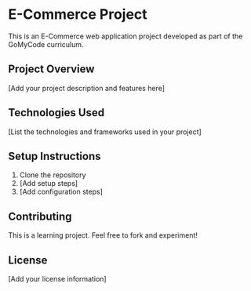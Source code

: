 # E-Commerce Project

This is an E-Commerce web application project developed as part of the GoMyCode curriculum.

## Project Overview

[Add your project description and features here]

## Technologies Used

[List the technologies and frameworks used in your project]

## Setup Instructions

1. Clone the repository
2. [Add setup steps]
3. [Add configuration steps]

## Contributing

This is a learning project. Feel free to fork and experiment!

## License

[Add your license information]

